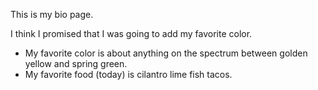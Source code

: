 This is my bio page.

I think I promised that I was going to add my favorite color.
- My favorite color is about anything on the spectrum between golden yellow and spring green.
- My favorite food (today) is cilantro lime fish tacos.

